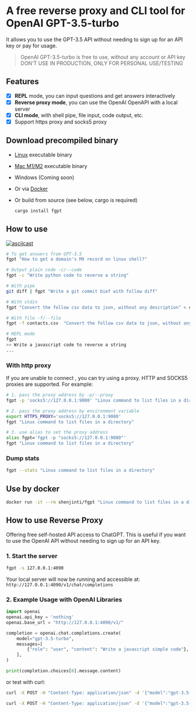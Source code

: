 # A free reverse proxy and CLI tool for OpenAI GPT-3.5-turbo

It allows you to use the GPT-3.5 API without needing to sign up for an API key or pay for usage.
> OpenAI GPT-3.5-turbo is free to use, without any account or API key
> DON'T USE IN PRODUCTION, ONLY FOR PERSONAL USE/TESTING

## Features

- [x] **REPL** mode, you can input questions and get answers interactively
- [x] **Reverse proxy mode**, you can use the OpenAI OpenAPI with a local server
- [x] **CLI mode**, with shell pipe, file input, code output, etc.
- [x] Support https proxy and socks5 proxy

## Download precompiled binary

- [Linux](https://github.com/shenjinti/fgpt/releases/download/v0.1.5/fgpt-linux-v0.1.5.tar.gz) executable binary
- [Mac M1/M2](https://github.com/shenjinti/fgpt/releases/download/v0.1.5/fgpt-mac_aarch64-v0.1.5.tar.gz) executable binary
- Windows (Coming soon)
- Or via [Docker](https://hub.docker.com/r/shenjinti/fgpt)
- Or build from source (see below, cargo is required)

    ```bash
    cargo install fgpt
    ```

## How to use

[![asciicast](https://asciinema.org/a/654921.svg)](https://asciinema.org/a/654921)

```bash
# To get answers from GPT-3.5
fgpt "How to get a domain's MX record on linux shell?"

# Output plain code -c/--code
fgpt -c "Write python code to reverse a string"

# With pipe
git diff | fgpt "Write a git commit bief with follow diff"

# With stdin
fgpt "Convert the follow csv data to json, without any description" < contacts.csv

# With file -f/--file
fgpt -f contacts.csv  "Convert the follow csv data to json, without any description"

# REPL mode
fgpt
>> Write a javascript code to reverse a string
...
```

### With http proxy

If you are unable to connect , you can try using a proxy. HTTP and SOCKS5 proxies are supported. For example:

```bash
# 1. pass the proxy address by -p/--proxy
fgpt -p 'socks5://127.0.0.1:9080' "Linux command to list files in a directory"

# 2. pass the proxy address by environment variable
export HTTPS_PROXY='socks5://127.0.0.1:9080'
fgpt "Linux command to list files in a directory"

# 3. use alias to set the proxy address
alias fgpt='fgpt -p "socks5://127.0.0.1:9080"'
fgpt "Linux command to list files in a directory"
```

### Dump stats

```bash
fgpt --stats "Linux command to list files in a directory"
```

## Use by docker

```bash
docker run -it --rm shenjinti/fgpt "Linux command to list files in a directory"
```

## How to use Reverse Proxy

Offering free self-hosted API access to ChatGPT. This is useful if you want to use the OpenAI API without needing to sign up for an API key.

### 1. Start the server

```bash
fgpt -s 127.0.0.1:4090
```

Your local server will now be running and accessible at: `http://127.0.0.1:4090/v1/chat/completions`

### 2. Example Usage with OpenAI Libraries

```python
import openai
openai.api_key = 'nothing'
openai.base_url = "http://127.0.0.1:4090/v1/"

completion = openai.chat.completions.create(
    model="gpt-3.5-turbo",
    messages=[
        {"role": "user", "content": "Write a javascript simple code"},
    ],
)

print(completion.choices[0].message.content)
```

or test with curl:

```bash
curl -X POST -H "Content-Type: application/json" -d '{"model":"gpt-3.5-turbo","messages":[{"role":"user","content":"Write a javascript simple code"}], "stream":true}' http://127.0.0.1:4090/v1/chat/completions
 ```

```bash
curl -X POST -H "Content-Type: application/json" -d '{"model":"gpt-3.5-turbo","messages":[{"role":"user","content":"Write a javascript simple code"}]}' http://127.0.0.1:4090/v1/chat/completions
 ```
